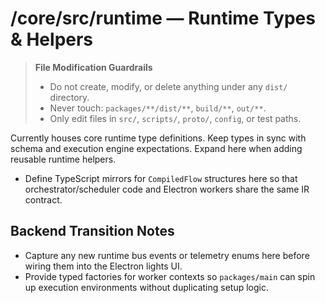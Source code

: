 # /core/src/runtime — Runtime Types & Helpers
> **File Modification Guardrails**
> - Do not create, modify, or delete anything under any `dist/` directory.
> - Never touch: `packages/**/dist/**`, `build/**`, `out/**`.
> - Only edit files in `src/`, `scripts/`, `proto/`, `config`, or test paths.


Currently houses core runtime type definitions. Keep types in sync with schema
and execution engine expectations. Expand here when adding reusable runtime
helpers.
- Define TypeScript mirrors for `CompiledFlow` structures here so that
  orchestrator/scheduler code and Electron workers share the same IR contract.

## Backend Transition Notes

- Capture any new runtime bus events or telemetry enums here before wiring them into the Electron lights UI.
- Provide typed factories for worker contexts so `packages/main` can spin up execution environments without duplicating setup logic.
